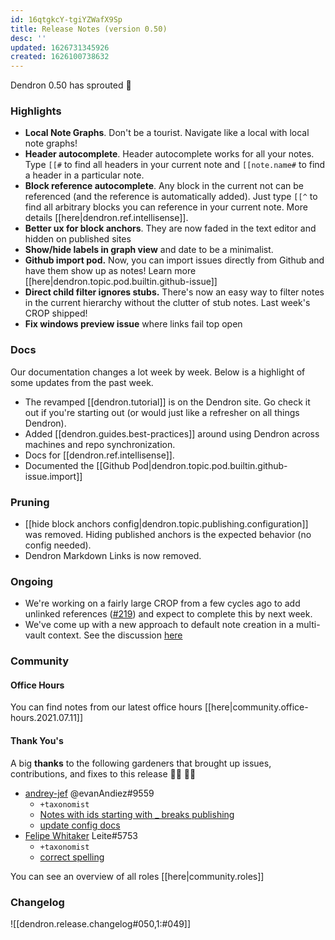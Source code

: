 ```yaml
---
id: 16qtgkcY-tgiYZWafX9Sp
title: Release Notes (version 0.50)
desc: ''
updated: 1626731345926
created: 1626100738632
---
```




Dendron 0.50 has sprouted  🌱

### Highlights

- **Local Note Graphs**. Don't be a tourist. Navigate like a local with local note graphs!
- **Header autocomplete**. Header autocomplete works for all your notes. Type `[[#` to find all headers in your current note and `[[note.name#` to find a header in a particular note. 
- **Block reference autocomplete**. Any block in the current not can be referenced (and the reference is automatically added). Just type `[[^` to find all arbitrary blocks you can reference in your current note. More details [[here|dendron.ref.intellisense]]. 
- **Better ux for block anchors**. They are now faded in the text editor and hidden on published sites
- **Show/hide labels in graph view** and date to be a minimalist.
- **Github import pod.** Now, you can import issues directly from Github and have them show up as notes! Learn more [[here|dendron.topic.pod.builtin.github-issue]]
- **Direct child filter ignores stubs.** There's now an easy way to filter notes in the current hierarchy without the clutter of stub notes. Last week's CROP shipped! 
- **Fix windows preview issue** where links fail top open

### Docs

Our documentation changes a lot week by week. Below is a highlight of some updates from the past week.

- The revamped [[dendron.tutorial]] is on the Dendron site. Go check it out if you're starting out (or would just like a refresher on all things Dendron).  
- Added [[dendron.guides.best-practices]] around using Dendron across machines and repo synchronization. 
- Docs for [[dendron.ref.intellisense]]. 
- Documented the [[Github Pod|dendron.topic.pod.builtin.github-issue.import]]


### Pruning
- [[hide block anchors config|dendron.topic.publishing.configuration]] was removed. Hiding published anchors is the expected behavior (no config needed). 
- Dendron Markdown Links is now removed. 

### Ongoing 
<!-- Discuss ongoing efforts here -->

- We're working on a fairly large CROP from a few cycles ago to add unlinked references ([#219](https://github.com/dendronhq/dendron/issues/219)) and expect to complete this by next week. 
- We've come up with a new approach to default note creation in a multi-vault context. See the discussion [here](https://github.com/dendronhq/dendron/issues/649)

### Community

#### Office Hours

You can find notes from our latest office hours [[here|community.office-hours.2021.07.11]] 

#### Thank You's

A big **thanks** to the following gardeners that brought up issues, contributions, and fixes to this release :man_farmer: :woman_farmer: 
- [andrey-jef](https://github.com/andrey-jef) @evanAndiez#9559
  - `+taxonomist`
  - [Notes with ids starting with _ breaks publishing](https://github.com/dendronhq/dendron/issues/945)
  - [update config docs](https://github.com/dendronhq/dendron-site/pull/137)
- [Felipe Whitaker](https://github.com/felipewhitaker) Leite#5753
  - `+taxonomist`
  - [correct spelling](https://github.com/dendronhq/dendron-site/pull/139)

You can see an overview of all roles [[here|community.roles]]

### Changelog
![[dendron.release.changelog#050,1:#049]]
